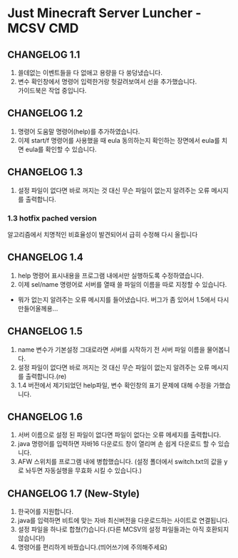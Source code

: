 # Just Minecraft Server Luncher - MCSV CMD  
  
## CHANGELOG 1.1  
1. 쓸데없는 이벤트들을 다 없애고 용량을 다 쑹덩냈습니다.  
2. 변수 확인창에서 명령어 입력한거랑 헛갈려보여서 선을 추가했습니다.  
가이드북은 작업 중입니다.

## CHANGELOG 1.2
1. 명령어 도움말 명령어(help)를 추가하였습니다.  
2. 이제 start/f 명령어를 사용했을 때 eula 동의하는지 확인하는 장면에서 eula를 치면 eula를 확인할 수 있습니다.

## CHANGELOG 1.3
1. 설정 파일이 없다면 바로 꺼지는 것 대신 무슨 파일이 없는지 알려주는 오류 메시지를 출력합니다.
### 1.3 hotfix pached version
알고리즘에서 치명적인 비효율성이 발견되어서 급히 수정해 다시 올립니다

## CHANGELOG 1.4
1. help 명령어 표시내용을 프로그램 내에서만 실행하도록 수정하였습니다.  
2. 이제 sel/name 명령어로 서버를 열때 쓸 파일의 이름을 따로 지정할 수 있습니다.  
* 뭐가 없는지 알려주는 오류 메시지를 들어냈습니다. 버그가 좀 있어서 1.5에서 다시 만들어올께용...

## CHANGELOG 1.5
1. name 변수가 기본설정 그대로라면 서버를 시작하기 전 서버 파일 이름을 물어봅니다.
2. 설정 파일이 없다면 바로 꺼지는 것 대신 무슨 파일이 없는지 알려주는 오류 메시지를 출력합니다.(re)
3. 1.4 버전에서 제기되었던 help파일, 변수 확인창의 표기 문제에 대해 수정을 가했습니다.

## CHANGELOG 1.6
1. 서버 이름으로 설정 된 파일이 없다면 파일이 없다는 오류 메세지를 출력합니다.
2. java 명령어를 입력하면 자바16 다운로드 창이 열리며 손 쉽게 다운로드 할 수 있습니다.
3. AFW 스위치를 프로그램 내에 병합했습니다. (설정 폴더에서 switch.txt의 값을 y로 놔두면 자동실행을 무효화 시킬 수 있습니다.)

## CHANGELOG 1.7 (New-Style)
1. 한국어를 지원합니다.
2. java를 입력하면 비트에 맞는 자바 최신버전을 다운로드하는 사이트로 연결됩니다.
3. 설정 파일을 하나로 합쳤(?)습니다.(다른 MCSV의 설정 파일들과는 아직 호환되지 않습니다!)
4. 명령어를 편리하게 바꿨습니다.(띄어쓰기에 주의해주세요)
